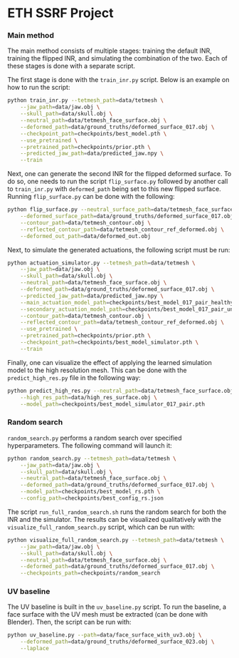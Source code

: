 # ETH SSRF Project

### Main method

The main method consists of multiple stages: training the default INR, training the flipped INR, and simulating the combination of the two. Each of these stages is done with a separate script.

The first stage is done with the `train_inr.py` script. Below is an example on how to run the script:

```bash
python train_inr.py --tetmesh_path=data/tetmesh \
    --jaw_path=data/jaw.obj \
    --skull_path=data/skull.obj \
    --neutral_path=data/tetmesh_face_surface.obj \
    --deformed_path=data/ground_truths/deformed_surface_017.obj \
    --checkpoint_path=checkpoints/best_model.pth \
    --use_pretrained \
    --pretrained_path=checkpoints/prior.pth \
    --predicted_jaw_path=data/predicted_jaw.npy \
    --train
```

Next, one can generate the second INR for the flipped deformed surface. To do so, one needs to run the script `flip_surface.py` followed by another
call to `train_inr.py` with `deformed_path` being set to this new flipped surface. Running `flip_surface.py` can be done with the following:

```bash
python flip_surface.py --neutral_surface_path=data/tetmesh_face_surface.obj \
    --deformed_surface_path=data/ground_truths/deformed_surface_017.obj \
    --contour_path=data/tetmesh_contour.obj \
    --reflected_contour_path=data/tetmesh_contour_ref_deformed.obj \
    --deformed_out_path=data/deformed_out.obj
```

Next, to simulate the generated actuations, the following script must be run:

```bash
python actuation_simulator.py --tetmesh_path=data/tetmesh \
    --jaw_path=data/jaw.obj \
    --skull_path=data/skull.obj \
    --neutral_path=data/tetmesh_face_surface.obj \
    --deformed_path=data/ground_truths/deformed_surface_017.obj \
    --predicted_jaw_path=data/predicted_jaw.npy \
    --main_actuation_model_path=checkpoints/best_model_017_pair_healthy.pth \
    --secondary_actuation_model_path=checkpoints/best_model_017_pair_unhealthy.pth \
    --contour_path=data/tetmesh_contour.obj \
    --reflected_contour_path=data/tetmesh_contour_ref_deformed.obj \
    --use_pretrained \
    --pretrained_path=checkpoints/prior.pth \
    --checkpoint_path=checkpoints/best_model_simulator.pth \
    --train
```

Finally, one can visualize the effect of applying the learned simulation model to the high resolution mesh. This can be done 
with the `predict_high_res.py` file in the following way:

```bash
python predict_high_res.py --neutral_path=data/tetmesh_face_surface.obj \
    --high_res_path=data/high_res_surface.obj \
    --model_path=checkpoints/best_model_simulator_017_pair.pth
```

### Random search

`random_search.py` performs a random search over specified hyperparameters. The following command will launch it:

```bash
python random_search.py --tetmesh_path=data/tetmesh \
    --jaw_path=data/jaw.obj \
    --skull_path=data/skull.obj \
    --neutral_path=data/tetmesh_face_surface.obj \
    --deformed_path=data/ground_truths/deformed_surface_017.obj \
    --model_path=checkpoints/best_model_rs.pth \
    --config_path=checkpoints/best_config_rs.json
```

The script `run_full_random_search.sh` runs the random search for both the INR and the simulator. The results can be visualized qualitatively with the `visualize_full_random_search.py` script, which can be run with:

```bash
python visualize_full_random_search.py --tetmesh_path=data/tetmesh \
    --jaw_path=data/jaw.obj \
    --skull_path=data/skull.obj \
    --neutral_path=data/tetmesh_face_surface.obj \
    --deformed_path=data/ground_truths/deformed_surface_017.obj \
    --checkpoints_path=checkpoints/random_search
```

### UV baseline

The UV baseline is built in the `uv_baseline.py` script. To run the baseline, a face surface with the UV mesh must be extracted (can be done with Blender). Then, the script can be run with:

```bash
python uv_baseline.py --path=data/face_surface_with_uv3.obj \
    --deformed_path=data/ground_truths/deformed_surface_023.obj \
    --laplace
```

